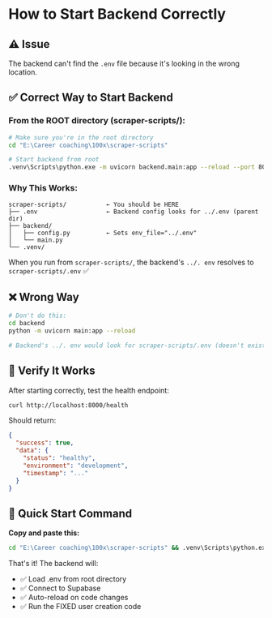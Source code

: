 # How to Start Backend Correctly

## ⚠️ Issue

The backend can't find the `.env` file because it's looking in the wrong location.

## ✅ Correct Way to Start Backend

### From the ROOT directory (scraper-scripts/):

```bash
# Make sure you're in the root directory
cd "E:\Career coaching\100x\scraper-scripts"

# Start backend from root
.venv\Scripts\python.exe -m uvicorn backend.main:app --reload --port 8000
```

### Why This Works:

```
scraper-scripts/           ← You should be HERE
├── .env                   ← Backend config looks for ../.env (parent dir)
├── backend/
│   ├── config.py          ← Sets env_file="../.env"
│   └── main.py
└── .venv/
```

When you run from `scraper-scripts/`, the backend's `../. env` resolves to `scraper-scripts/.env` ✅

## ❌ Wrong Way

```bash
# Don't do this:
cd backend
python -m uvicorn main:app --reload

# Backend's ../. env would look for scraper-scripts/.env (doesn't exist)
```

## 🧪 Verify It Works

After starting correctly, test the health endpoint:

```bash
curl http://localhost:8000/health
```

Should return:
```json
{
  "success": true,
  "data": {
    "status": "healthy",
    "environment": "development",
    "timestamp": "..."
  }
}
```

## 🚀 Quick Start Command

**Copy and paste this:**

```bash
cd "E:\Career coaching\100x\scraper-scripts" && .venv\Scripts\python.exe -m uvicorn backend.main:app --reload --port 8000
```

That's it! The backend will:
- ✅ Load .env from root directory
- ✅ Connect to Supabase
- ✅ Auto-reload on code changes
- ✅ Run the FIXED user creation code
